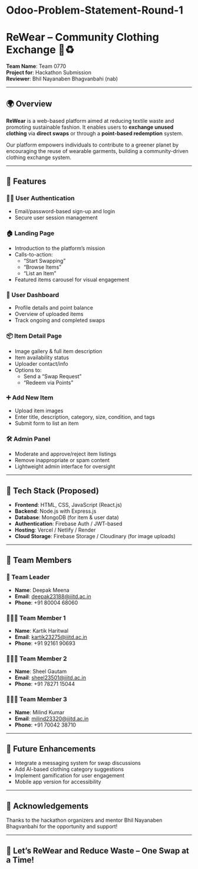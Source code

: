 # Odoo-Problem-Statement-Round-1
# ReWear – Community Clothing Exchange 👕♻️

**Team Name**: Team 0770  
**Project for**: Hackathon Submission  
**Reviewer**: Bhil Nayanaben Bhagvanbahi (nab)

---

## 🌍 Overview

**ReWear** is a web-based platform aimed at reducing textile waste and promoting sustainable fashion. It enables users to **exchange unused clothing** via **direct swaps** or through a **point-based redemption** system.

Our platform empowers individuals to contribute to a greener planet by encouraging the reuse of wearable garments, building a community-driven clothing exchange system.

---

## 🚀 Features

### 🧑‍💻 User Authentication
- Email/password-based sign-up and login
- Secure user session management

### 🏠 Landing Page
- Introduction to the platform’s mission
- Calls-to-action:
  - “Start Swapping”
  - “Browse Items”
  - “List an Item”
- Featured items carousel for visual engagement

### 👤 User Dashboard
- Profile details and point balance
- Overview of uploaded items
- Track ongoing and completed swaps

### 📦 Item Detail Page
- Image gallery & full item description
- Item availability status
- Uploader contact/info
- Options to:
  - Send a “Swap Request”
  - “Redeem via Points”

### ➕ Add New Item
- Upload item images
- Enter title, description, category, size, condition, and tags
- Submit form to list an item

### 🛠️ Admin Panel
- Moderate and approve/reject item listings
- Remove inappropriate or spam content
- Lightweight admin interface for oversight

---

## 🧪 Tech Stack (Proposed)
- **Frontend**: HTML, CSS, JavaScript (React.js)
- **Backend**: Node.js with Express.js
- **Database**: MongoDB (for item & user data)
- **Authentication**: Firebase Auth / JWT-based
- **Hosting**: Vercel / Netlify / Render
- **Cloud Storage**: Firebase Storage / Cloudinary (for image uploads)

---

## 👥 Team Members

### 👑 Team Leader
- **Name**: Deepak Meena  
- **Email**: [deepak23188@iiitd.ac.in](mailto:deepak23188@iiitd.ac.in)  
- **Phone**: +91 80004 68060

### 🧑‍🤝‍🧑 Team Member 1
- **Name**: Kartik Haritwal  
- **Email**: [kartik23275@iiitd.ac.in](mailto:kartik23275@iiitd.ac.in)  
- **Phone**: +91 92161 90693

### 🧑‍🤝‍🧑 Team Member 2
- **Name**: Sheel Gautam  
- **Email**: [sheel23501@iiitd.ac.in](mailto:sheel23501@iiitd.ac.in)  
- **Phone**: +91 78271 15044

### 🧑‍🤝‍🧑 Team Member 3
- **Name**: Milind Kumar  
- **Email**: [milind23320@iiitd.ac.in](mailto:milind23320@iiitd.ac.in)  
- **Phone**: +91 70042 38710

---

## 🔗 Future Enhancements
- Integrate a messaging system for swap discussions
- Add AI-based clothing category suggestions
- Implement gamification for user engagement
- Mobile app version for accessibility

---

## 🙌 Acknowledgements
Thanks to the hackathon organizers and mentor Bhil Nayanaben Bhagvanbahi for the opportunity and support!

---

## 🌱 Let’s ReWear and Reduce Waste – One Swap at a Time!
